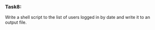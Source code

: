 ### Task8:

Write a shell script to the list of users logged in by date and write it to an output file.
